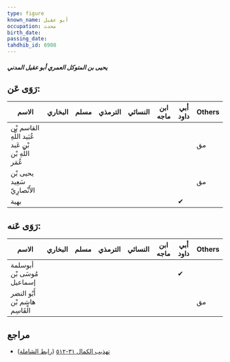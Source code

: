 ```yaml
---
type: figure
known_name: أبو عقيل
occupation: محدث
birth_date:
passing_date:
tahdhib_id: 6908
---
```

##### يحيى بن المتوكل العمري أبو عقيل المدني

## رَوَى عَن:
| الاسم                                                | البخاري | مسلم | الترمذي | النسائي | ابن ماجه | أبي داود | Others |
| ---------------------------------------------------- | ------- | ---- | ------- | ------- | -------- | -------- | ------ |
| القاسم بْن عُبَيد اللَّهِ بْن عَبد اللَّهِ بْن عُمَر |         |      |         |         |          |          | مق     |
| يحيى بْن سَعِيد الأَنْصارِيّ                         |         |      |         |         |          |          | مق     |
| بهية                                                 |         |      |         |         |          | ✔        |        |
## رَوَى عَنه:
| الاسم                          | البخاري | مسلم | الترمذي | النسائي | ابن ماجه | أبي داود | Others |
| ------------------------------ | ------- | ---- | ------- | ------- | -------- | -------- | ------ |
| أبوسلمة مُوسَى بْن إسماعيل     |         |      |         |         |          | ✔        |        |
| أَبُو النضر هاشم بْن الْقَاسِم |         |      |         |         |          |          | مق     |
## مراجع
- [تهذيب الكمال ٣١-٥١٢](obsidian://open?vault=Tahdhib-al-Kamal&file=Figures/٦٩٠٨-يحيى%20بن%20المتوكل%20العمري%20أبو%20عقيل%20المدني) ([رابط الشاملة](https://shamela.ws/book/3722/17060))